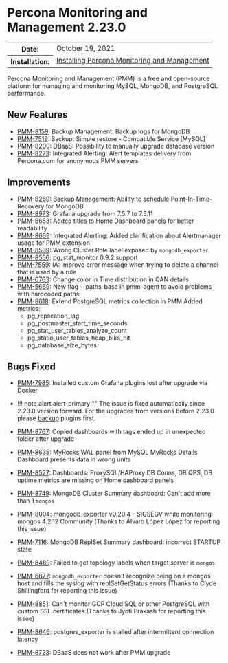 # Percona Monitoring and Management 2.23.0

<table class="docutils field-list" frame="void" rules="none">
  <colgroup>
    <col class="field-name">
    <col class="field-body">
  </colgroup>
  <tbody valign="top">
    <tr class="field-odd field">
      <th class="field-name">Date:</th>
      <td class="field-body">October 19, 2021</td>
    </tr>
    <tr class="field-even field">
      <th class="field-name">Installation:</th>
      <td class="field-body">
        <a class="reference external" href="https://www.percona.com/software/pmm/quickstart">Installing Percona Monitoring and Management</a></td>
    </tr>
  </tbody>
</table>

Percona Monitoring and Management (PMM) is a free and open-source platform for managing and monitoring MySQL, MongoDB, and PostgreSQL performance.

## New Features

- [PMM-8159](https://jira.percona.com/browse/PMM-8159): Backup Management: Backup logs for MongoDB
- [PMM-7519](https://jira.percona.com/browse/PMM-7519): Backup: Simple restore - Compatible Service [MySQL]
- [PMM-8200](https://jira.percona.com/browse/PMM-8200): DBaaS: Possibility to manually upgrade database version
- [PMM-8273](https://jira.percona.com/browse/PMM-8273): Integrated Alerting: Alert templates delivery from Percona.com for anonymous PMM servers

## Improvements

- [PMM-8269](https://jira.percona.com/browse/PMM-8269): Backup Management: Ability to schedule Point-In-Time-Recovery for MongoDB
- [PMM-8973](https://jira.percona.com/browse/PMM-8973): Grafana upgrade from 7.5.7 to 7.5.11
- [PMM-8653](https://jira.percona.com/browse/PMM-8653): Added titles to Home Dashboard panels for better readability
- [PMM-8669](https://jira.percona.com/browse/PMM-8669): Integrated Alerting: Added clarification about Alertmanager usage for PMM extension
- [PMM-8539](https://jira.percona.com/browse/PMM-8539): Wrong Cluster Role label exposed by `mongodb_exporter`
- [PMM-8556](https://jira.percona.com/browse/PMM-8556): pg_stat_monitor 0.9.2 support
- [PMM-7559](https://jira.percona.com/browse/PMM-7559): IA: Improve error message when trying to delete a channel that is used by a rule
- [PMM-6763](https://jira.percona.com/browse/PMM-6763): Change color in Time distribution in QAN details
- [PMM-5669](https://jira.percona.com/browse/PMM-5669): New flag --paths-base in pmm-agent to avoid problems with hardcoded paths
- [PMM-8618](https://jira.percona.com/browse/PMM-8618): Extend PostgreSQL metrics collection in PMM Added metrics:
  * pg_replication_lag
  * pg_postmaster_start_time_seconds
  * pg_stat_user_tables_analyze_count
  * pg_statio_user_tables_heap_blks_hit
  * pg_database_size_bytes

## Bugs Fixed

- [PMM-7985](https://jira.percona.com/browse/PMM-7985): Installed custom Grafana plugins lost after upgrade via Docker
- !!! note alert alert-primary ""
    The issue is fixed automatically since 2.23.0 version forward. For the upgrades from versions before 2.23.0 please [backup](../setting-up/server/docker.md#backup) plugins first.
    
- [PMM-8767](https://jira.percona.com/browse/PMM-8767): Copied dashboards with tags ended up in unexpected folder after upgrade
- [PMM-8635](https://jira.percona.com/browse/PMM-8635): MyRocks WAL panel from MySQL MyRocks Details Dashboard presents data in wrong units
- [PMM-8527](https://jira.percona.com/browse/PMM-8527): Dashboards: ProxySQL/HAProxy DB Conns, DB QPS, DB uptime metrics are missing on Home dashboard panels
- [PMM-8749](https://jira.percona.com/browse/PMM-8749): MongoDB Cluster Summary dashboard: Can't add more than 1 `mongos`
- [PMM-8004](https://jira.percona.com/browse/PMM-8004): mongodb_exporter v0.20.4 - SIGSEGV while monitoring mongos 4.2.12 Community (Thanks to Álvaro López López for reporting this issue)
- [PMM-7116](https://jira.percona.com/browse/PMM-7116): MongoDB ReplSet Summary dashboard: incorrect STARTUP state
- [PMM-8489](https://jira.percona.com/browse/PMM-8489): Failed to get topology labels when target server is `mongos`
- [PMM-6877](https://jira.percona.com/browse/PMM-6877): `mongodb_exporter` doesn't recognize being on a mongos host and fills the syslog with replSetGetStatus errors (Thanks to Clyde Shillingford for reporting this issue)
- [PMM-8851](https://jira.percona.com/browse/PMM-8851): Can't monitor GCP Cloud SQL or other PostgreSQL with custom SSL certificates (Thanks to Jyoti Prakash for reporting this issue)
- [PMM-8646](https://jira.percona.com/browse/PMM-8646): postgres_exporter is stalled after intermittent connection latency
- [PMM-8723](https://jira.percona.com/browse/PMM-8723): DBaaS does not work after PMM upgrade
